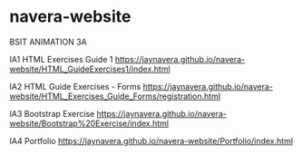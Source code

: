 # navera-website
BSIT ANIMATION 3A

IA1 HTML Exercises Guide 1
https://jaynavera.github.io/navera-website/HTML_GuideExercises1/index.html

IA2 HTML Guide Exercises - Forms
https://jaynavera.github.io/navera-website/HTML_Exercises_Guide_Forms/registration.html

IA3 Bootstrap Exercise
https://jaynavera.github.io/navera-website/Bootstrap%20Exercise/index.html

IA4 Portfolio
https://jaynavera.github.io/navera-website/Portfolio/index.html

